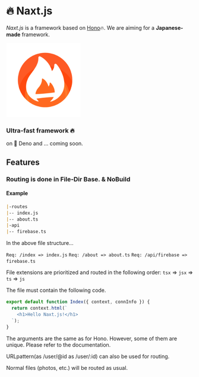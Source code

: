 # 🔥 Naxt.js

_Naxt.js_ is a framework based on [Hono](https://github.com/honojs/hono)🔥.
We are aiming for a **Japanese-made** framework.

<img src="/assets/icon.png" alt="naxt-js-logo" width="200" />

### Ultra-fast framework 🔥

on 🦕 Deno and ... coming soon.

## Features

### Routing is done in File-Dir Base. & NoBuild

#### Example

```markdown
|-routes
|-- index.js
|-- about.ts
|-api
|-- firebase.ts
```

In the above file structure...

`Req: /index => index.js`
`Req: /about => about.ts`
`Req: /api/firebase => firebase.ts`

File extensions are prioritized and routed in the following order: `tsx` => `jsx` => `ts` => `js`

The file must contain the following code.

```js
export default function Index({ context, connInfo }) {
  return context.html(`
    <h1>Hello Naxt.js!</h1>
  `);
}
```

The arguments are the same as for Hono.
However, some of them are unique. Please refer to the documentation.

URLpattern(as /user/@id as /user/:id) can also be used for routing.

Normal files (photos, etc.) will be routed as usual.
